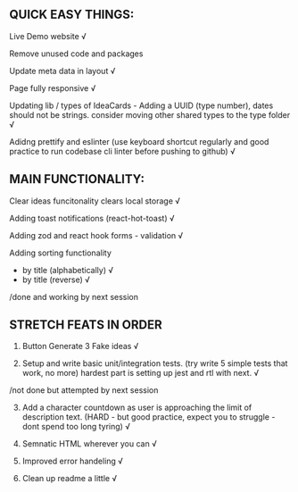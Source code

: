 QUICK EASY THINGS:
----------------------------------------------------------

Live Demo website √

Remove unused code and packages

Update meta data in layout √

Page fully responsive √

Updating lib / types of IdeaCards - Adding a UUID (type number), dates should not be strings. 
consider moving other shared types to the type folder √

Adidng prettify and eslinter (use keyboard shortcut regularly and good practice to run codebase cli linter before pushing to github) √



MAIN FUNCTIONALITY:
----------------------------------------------------------

Clear ideas funcitonality clears local storage √

Adding toast notifications (react-hot-toast) √

Adding zod and react hook forms - validation √

Adding sorting functionality 
- by title (alphabetically)  √
- by title (reverse)      √



/done and working by next session



STRETCH FEATS IN ORDER 
----------------------------------------------------------
1.  Button Generate 3 Fake ideas √

2.  Setup and write basic unit/integration tests. 
(try write 5 simple tests that work, no more) hardest part is setting up jest and rtl with next.  √


/not done but attempted by next session 


3.  Add a character countdown as user is approaching the limit of description text. 
(HARD - but good practice, expect you to struggle - dont spend too long tyring) √

4.  Semnatic HTML wherever you can √

5.  Improved error handeling √

6.  Clean up readme a little  √
